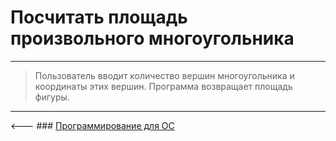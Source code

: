 # Посчитать площадь произвольного многоугольника

***

> Пользователь вводит количество вершин многоугольника и координаты этих вершин. Программа возвращает площадь фигуры.

***

<---  ### [Программирование для ОС](https://github.com/comradeGoose/OS_Programming)
